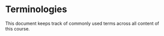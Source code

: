 # Terminologies

This document keeps track of commonly used terms across all content of this course.

